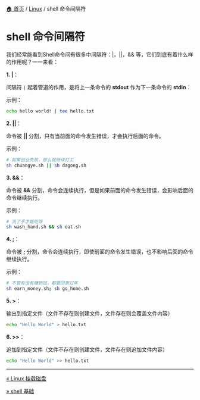 [🏠 首页](../_index.md) / [Linux](_index.md) / shell 命令间隔符

# shell 命令间隔符

我们经常能看到Shell命令间有很多中间隔符：|，||，&& 等，它们到底有着什么样的作用呢？一一来看：

**1. |**：

间隔符 `|` 起着管道的作用，是将上一条命令的 **stdout** 作为下一条命令的 **stdin**：

示例：

```bash
echo hello world! | tee hello.txt
```

**2. ||**：

命令被 **||** 分割，只有当前面的命令发生错误，才会执行后面的命令。

示例：

```bash
# 如果创业失败，那么就继续打工
sh chuangye.sh || sh dagong.sh
```

**3. &&**：

命令被 **&&** 分割，命令会连续执行，但是如果前面的命令发生错误，会影响后面的命令继续执行。

示例：

```bash
# 洗了手才能吃饭
sh wash_hand.sh && sh eat.sh
```

**4. ;**：

命令被 **;** 分割，命令会连续执行，即使前面的命令发生错误，也不影响后面的命令继续执行。

示例：

```bash
# 不管有没有赚到钱，都要回家过年
sh earn_money.sh; sh go_home.sh
```

**5. >**：

输出到指定文件（文件不存在则创建文件，文件存在则会覆盖文件内容）

```bash
echo "Hello World" > hello.txt
```

**6. >>**：

追加到指定文件（文件不存在则创建文件，文件存在则追加文件内容）

```bash
echo "Hello World" >> hello.txt
```

---
[« Linux 挂载磁盘](mount-disk.md)

[» shell 基础](shell.md)
